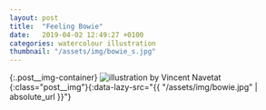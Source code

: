 ```yaml
---
layout: post
title:  "Feeling Bowie"
date:   2019-04-02 12:49:27 +0100
categories: watercolour illustration
thumbnail: "/assets/img/bowie_s.jpg"
---
```

{:.post__img-container}
  ![illustration by Vincent Navetat](""){:class="post__img"}{:data-lazy-src="{{ "/assets/img/bowie.jpg" | absolute_url }}"}
